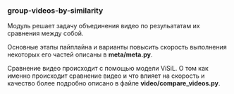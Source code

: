 ### group-videos-by-similarity
Модуль решает задачу объединения видео по резульататам их сравнения между собой.  

Основные этапы пайплайна и варианты повысить скорость выполнения некоторых его частей описаны в **meta/meta.py**.  

Сравнение видео происходит с помощью модели ViSiL. О том как именно происходит сравнение видео и
что влияет на скорость и качество более подробно описано в файле **video/compare_videos.py**. 

      